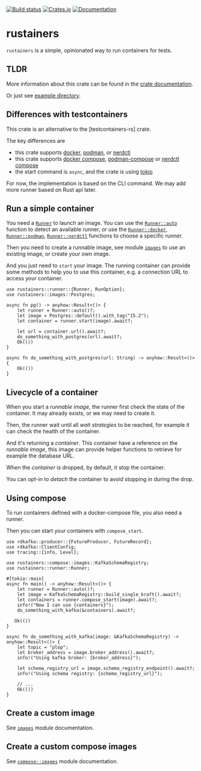 [![Build status](https://github.com/wefoxplatform/rustainers/actions/workflows/ci.yml/badge.svg?branch=main)](https://github.com/wefoxplatform/rustainers/actions/workflows/ci.yml)
[![Crates.io](https://img.shields.io/crates/v/rustainers)](https://crates.io/crates/rustainers)
[![Documentation](https://docs.rs/rustainers/badge.svg)](https://docs.rs/rustainers)

# rustainers

`rustainers` is a simple, opinionated way to run containers for tests.

## TLDR

More information about this crate can be found in the [crate documentation][docs].

Or just see [example directory][examples].

## Differences with testcontainers

This crate is an alternative to the [testcontainers-rs] crate.

The key differences are

- this crate supports [docker], [podman], or [nerdctl]
- this crate supports [docker compose], [podman-compose] or [nerdctl compose]
- the start command is `async`, and the crate is using [tokio]

For now, the implementation is based on the CLI command. 
We may add more runner based on Rust api later.

## Run a simple container

You need a [`Runner`](crate::runner::Runner) to launch an image.
You can use the [`Runner::auto`](crate::runner::Runner::auto) function to detect an available runner,
or use the [`Runner::docker`](crate::runner::Runner::docker), [`Runner::podman`](crate::runner::Runner::podman),
[`Runner::nerdctl`](crate::runner::Runner::nerdctl) functions to choose a specific runner.

Then you need to create a runnable image, see module [`images`](crate::images) to use an existing image,
or create your own image.

And you just need to `start` your image. The running container can provide some methods
to help you to use this container, e.g. a connection URL to access your container.

```rust, no_run
use rustainers::runner::{Runner, RunOption};
use rustainers::images::Postgres;

async fn pg() -> anyhow::Result<()> {
    let runner = Runner::auto()?;
    let image = Postgres::default().with_tag("15.2");
    let container = runner.start(image).await?;

    let url = container.url().await?;
    do_something_with_postgres(url).await?;
    Ok(())
}

async fn do_something_with_postgres(url: String) -> anyhow::Result<()> { 
    Ok(())
}
```

## Livecycle of a container

When you start a _runnable image_, the runner first check the state of the container.
It may already exists, or we may need to create it.

Then, the runner wait until all _wait strategies_ to be reached,
for example it can check the health of the container.

And it's returning a _container_.
This container have a reference on the _runnable image_,
this image can provide helper functions to retrieve for example the database URL.

When the _container_ is dropped, by default, it stop the container.

You can opt-in to _detach_ the container to avoid stopping in during the drop.

## Using compose

To run containers defined with a docker-compose file, you also need a runner.

Then you can start your containers with `compose_start`.

```rust, no_run
use rdkafka::producer::{FutureProducer, FutureRecord};
use rdkafka::ClientConfig;
use tracing::{info, Level};

use rustainers::compose::images::KafkaSchemaRegistry;
use rustainers::runner::Runner;

#[tokio::main]
async fn main() -> anyhow::Result<()> {
    let runner = Runner::auto()?;
    let image = KafkaSchemaRegistry::build_single_kraft().await?;
    let containers = runner.compose_start(image).await?;
    info!("Now I can use {containers}");
    do_something_with_kafka(&containers).await?;

   Ok(())
}

async fn do_something_with_kafka(image: &KafkaSchemaRegistry) -> anyhow::Result<()> {
    let topic = "plop";
    let broker_address = image.broker_address().await?;
    info!("Using kafka broker: {broker_address}");

    let schema_registry_url = image.schema_registry_endpoint().await?;
    info!("Using schema registry: {schema_registry_url}");

    // ...
    Ok(())
}
```

## Create a custom image

See [`images`](crate::images) module documentation.


## Create a custom compose images

See [`compose::images`](crate::compose::images) module documentation.

[docker]: https://docs.docker.com/engine/reference/commandline/cli/
[docker compose]: https://docs.docker.com/compose/reference/
[podman]: https://docs.podman.io/en/latest/Commands.html
[podman-compose]: https://github.com/containers/podman-compose
[nerdctl]: https://github.com/containerd/nerdctl
[nerdctl compose]: https://github.com/containerd/nerdctl/blob/main/docs/compose.md
[tokio]: https://tokio.rs/
[testconatiners-rs]: https://github.com/testcontainers/testcontainers-rs
[docs]: https://docs.rs/rustainers
[examples]: https://github.com/wefoxplatform/rustainers/tree/main/rustainers/examples
